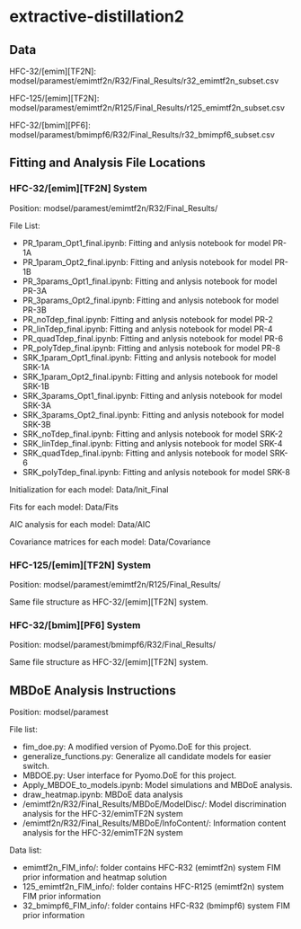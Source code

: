 # extractive-distillation2

## Data

HFC-32/[emim][TF2N]: modsel/paramest/emimtf2n/R32/Final_Results/r32_emimtf2n_subset.csv

HFC-125/[emim][TF2N]: modsel/paramest/emimtf2n/R125/Final_Results/r125_emimtf2n_subset.csv

HFC-32/[bmim][PF6]: modsel/paramest/bmimpf6/R32/Final_Results/r32_bmimpf6_subset.csv

## Fitting and Analysis File Locations

### HFC-32/[emim][TF2N] System

Position: modsel/paramest/emimtf2n/R32/Final_Results/

File List:
 - PR_1param_Opt1_final.ipynb: Fitting and anlysis notebook for model PR-1A
 - PR_1param_Opt2_final.ipynb: Fitting and anlysis notebook for model PR-1B
 - PR_3params_Opt1_final.ipynb: Fitting and anlysis notebook for model PR-3A
 - PR_3params_Opt2_final.ipynb: Fitting and anlysis notebook for model PR-3B
 - PR_noTdep_final.ipynb: Fitting and anlysis notebook for model PR-2
 - PR_linTdep_final.ipynb: Fitting and anlysis notebook for model PR-4
 - PR_quadTdep_final.ipynb: Fitting and anlysis notebook for model PR-6
 - PR_polyTdep_final.ipynb: Fitting and anlysis notebook for model PR-8
 - SRK_1param_Opt1_final.ipynb: Fitting and anlysis notebook for model SRK-1A
 - SRK_1param_Opt2_final.ipynb: Fitting and anlysis notebook for model SRK-1B
 - SRK_3params_Opt1_final.ipynb: Fitting and anlysis notebook for model SRK-3A
 - SRK_3params_Opt2_final.ipynb: Fitting and anlysis notebook for model SRK-3B
 - SRK_noTdep_final.ipynb: Fitting and anlysis notebook for model SRK-2
 - SRK_linTdep_final.ipynb: Fitting and anlysis notebook for model SRK-4
 - SRK_quadTdep_final.ipynb: Fitting and anlysis notebook for model SRK-6
 - SRK_polyTdep_final.ipynb: Fitting and anlysis notebook for model SRK-8

Initialization for each model: Data/Init_Final

Fits for each model: Data/Fits

AIC analysis for each model: Data/AIC

Covariance matrices for each model: Data/Covariance

### HFC-125/[emim][TF2N] System

Position: modsel/paramest/emimtf2n/R125/Final_Results/

Same file structure as HFC-32/[emim][TF2N] system.

### HFC-32/[bmim][PF6] System

Position: modsel/paramest/bmimpf6/R32/Final_Results/

Same file structure as HFC-32/[emim][TF2N] system.

## MBDoE Analysis Instructions 

Position: modsel/paramest

File list:
 - fim_doe.py: A modified version of Pyomo.DoE for this project.
 - generalize_functions.py: Generalize all candidate models for easier switch. 
 - MBDOE.py: User interface for Pyomo.DoE for this project. 
 - Apply_MBDOE_to_models.ipynb: Model simulations and MBDoE analysis.
 - draw_heatmap.ipynb: MBDoE data analysis
 - /emimtf2n/R32/Final_Results/MBDoE/ModelDisc/: Model discrimination analysis for the HFC-32/emimTF2N system
 - /emimtf2n/R32/Final_Results/MBDoE/InfoContent/: Information content analysis for the HFC-32/emimTF2N system
 
Data list:
 - emimtf2n_FIM_info/: folder contains HFC-R32 (emimtf2n) system FIM prior information and heatmap solution
 - 125_emimtf2n_FIM_info/: folder contains HFC-R125 (emimtf2n) system FIM prior information 
 - 32_bmimpf6_FIM_info/: folder contains HFC-R32 (bmimpf6) system FIM prior information


 

 
 
 
 
 
 
 
 
 
